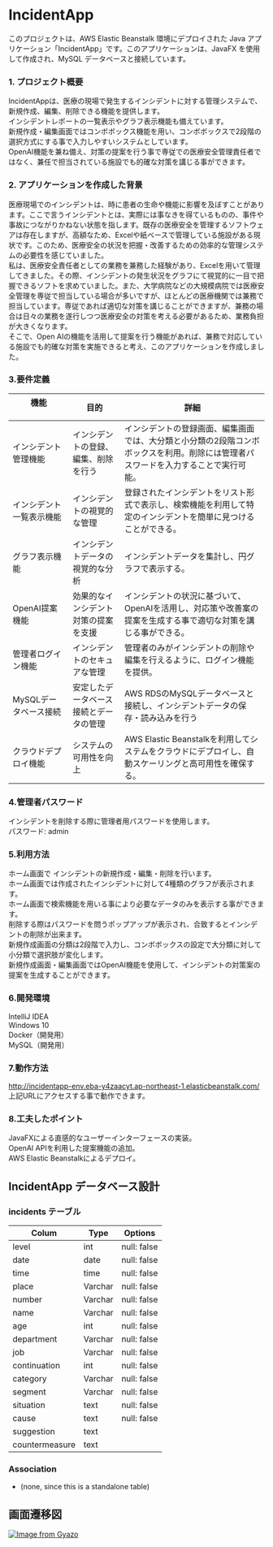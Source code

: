 # IncidentApp

このプロジェクトは、AWS Elastic Beanstalk 環境にデプロイされた Java アプリケーション「IncidentApp」です。このアプリケーションは、JavaFX を使用して作成され、MySQL データベースと接続しています。


### 1. プロジェクト概要
IncidentAppは、医療の現場で発生するインシデントに対する管理システムで、新規作成、編集、削除できる機能を提供します。\
インシデントレポートの一覧表示やグラフ表示機能も備えています。\
新規作成・編集画面ではコンボボックス機能を用い、コンボボックスで2段階の選択方式にする事で入力しやすいシステムとしています。\
OpenAI機能を兼ね備え、対策の提案を行う事で専従での医療安全管理責任者ではなく、兼任で担当されている施設でも的確な対策を講じる事ができます。

### 2. アプリケーションを作成した背景
医療現場でのインシデントは、時に患者の生命や機能に影響を及ぼすことがあります。ここで言うインシデントとは、実際には事なきを得ているものの、事件や事故につながりかねない状態を指します。既存の医療安全を管理するソフトウェアは存在しますが、高額なため、Excelや紙ベースで管理している施設がある現状です。このため、医療安全の状況を把握・改善するための効率的な管理システムの必要性を感じていました。\
私は、医療安全責任者としての業務を兼務した経験があり、Excelを用いて管理してきました。その際、インシデントの発生状況をグラフにて視覚的に一目で把握できるソフトを求めていました。また、大学病院などの大規模病院では医療安全管理を専従で担当している場合が多いですが、ほとんどの医療機関では兼務で担当しています。専従であれば適切な対策を講じることができますが、兼務の場合は日々の業務を遂行しつつ医療安全の対策を考える必要があるため、業務負担が大きくなります。\
そこで、Open AIの機能を活用して提案を行う機能があれば、兼務で対応している施設でも的確な対策を実施できると考え、このアプリケーションを作成しました。

### 3.要件定義
| 機能            　　　　　  | 目的                                 | 詳細                                                                                                                        |
|----------------------------|--------------------------------------| ----------------------------------------------------------------------------------------------------------------------------|
| インシデント管理機能        | インシデントの登録、編集、削除を行う   | インシデントの登録画面、編集画面では、大分類と小分類の2段階コンボボックスを利用。削除には管理者パスワードを入力することで実行可能。|
| インシデント一覧表示機能    | インシデントの視覚的な管理             |登録されたインシデントをリスト形式で表示し、検索機能を利用して特定のインシデントを簡単に見つけることができる。                     |
| グラフ表示機能             | インシデントデータの視覚的な分析        |インシデントデータを集計し、円グラフで表示する。                                                                               |
| OpenAI提案機能             | 効果的なインシデント対策の提案を支援    |インシデントの状況に基づいて、OpenAIを活用し、対応策や改善案の提案を生成する事で適切な対策を講じる事ができる。                    |
| 管理者ログイン機能          | インシデントのセキュアな管理           |管理者のみがインシデントの削除や編集を行えるように、ログイン機能を提供。                                                        |
| MySQLデータベース接続       | 安定したデータベース接続とデータの管理 |AWS RDSのMySQLデータベースと接続し、インシデントデータの保存・読み込みを行う                                                    |
| クラウドデプロイ機能        | システムの可用性を向上                 |AWS Elastic Beanstalkを利用してシステムをクラウドにデプロイし、自動スケーリングと高可用性を確保する。                            |


### 4.管理者パスワード
インシデントを削除する際に管理者用パスワードを使用します。\
パスワード: admin

### 5.利用方法
ホーム画面で インシデントの新規作成・編集・削除を行います。\
ホーム画面では作成されたインシデントに対して4種類のグラフが表示されます。\
ホーム画面で検索機能を用いる事により必要なデータのみを表示する事ができます。\
削除する際はパスワードを問うポップアップが表示され、合致するとインシデントの削除が出来ます。\
新規作成画面の分類は2段階で入力し、コンボボックスの設定で大分類に対して小分類で選択肢が変化します。\
新規作成画面・編集画面ではOpenAI機能を使用して、インシデントの対策案の提案を生成することができます。

### 6.開発環境
IntelliJ IDEA \
Windows 10 \
Docker（開発用）\
MySQL（開発用）

### 7.動作方法
http://incidentapp-env.eba-y4zaacyt.ap-northeast-1.elasticbeanstalk.com/ \
上記URLにアクセスする事で動作できます。


### 8.工夫したポイント
JavaFXによる直感的なユーザーインターフェースの実装。\
OpenAI APIを利用した提案機能の追加。\
AWS Elastic Beanstalkによるデプロイ。


## IncidentApp データベース設計
### incidents テーブル
| Colum          | Type    | Options                     |
|----------------|---------| --------------------------- |
| level          | int     | null: false                 |
| date           | date    | null: false                 |
| time           | time    | null: false                 |
| place          | Varchar | null: false                 |
| number         | Varchar | null: false                 |
| name           | Varchar | null: false                 |
| age            | int     | null: false                 |
| department     | Varchar | null: false                 |
| job            | Varchar | null: false                 |
| continuation   | int     | null: false                 |
| category       | Varchar | null: false                 |
| segment        | Varchar | null: false                 |
| situation      | text    | null: false                 |
| cause          | text    | null: false                 |
| suggestion     | text    |                             |
| countermeasure | text    |                             |

### Association
- (none, since this is a standalone table)

## 画面遷移図
[![Image from Gyazo](https://i.gyazo.com/5f9b0e4219d7712df23744155e84cee4.png)](https://gyazo.com/5f9b0e4219d7712df23744155e84cee4)


